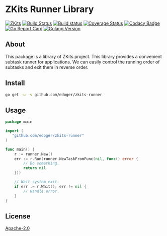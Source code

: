 # ZKits Runner Library #

[![ZKits](https://img.shields.io/badge/ZKits-Library-f3c)](https://github.com/edoger/zkits-runner)
[![Build Status](https://travis-ci.org/edoger/zkits-runner.svg?branch=master)](https://travis-ci.org/edoger/zkits-runner)
[![Build status](https://ci.appveyor.com/api/projects/status/akl62co7bn4wtgvf/branch/master?svg=true)](https://ci.appveyor.com/project/edoger56924/zkits-runner/branch/master)
[![Coverage Status](https://coveralls.io/repos/github/edoger/zkits-runner/badge.svg?branch=master)](https://coveralls.io/github/edoger/zkits-runner?branch=master)
[![Codacy Badge](https://app.codacy.com/project/badge/Grade/b6cfc08a46a04e19acfbf722b013567e)](https://www.codacy.com/manual/edoger/zkits-runner/dashboard?utm_source=github.com&amp;utm_medium=referral&amp;utm_content=edoger/zkits-runner&amp;utm_campaign=Badge_Grade)
[![Go Report Card](https://goreportcard.com/badge/github.com/edoger/zkits-runner)](https://goreportcard.com/report/github.com/edoger/zkits-runner)
[![Golang Version](https://img.shields.io/badge/golang-1.13+-orange)](https://github.com/edoger/zkits-runner)

## About ##

This package is a library of ZKits project. 
This library provides a convenient subtask runner for applications. 
We can easily control the running order of subtasks and exit them in reverse order.

## Install ##

```sh
go get -u -v github.com/edoger/zkits-runner
```

## Usage ##

```go
package main

import (
   "github.com/edoger/zkits-runner"
)

func main() {
    r := runner.New()
    err := r.Run(runner.NewTaskFromFunc(nil, func() error {
        // Do something.
        return nil
    }))

    // Wait system exit.
    if err := r.Wait(); err != nil {
        // Handle error.
    }
}
```

## License ##

[Apache-2.0](http://www.apache.org/licenses/LICENSE-2.0)
